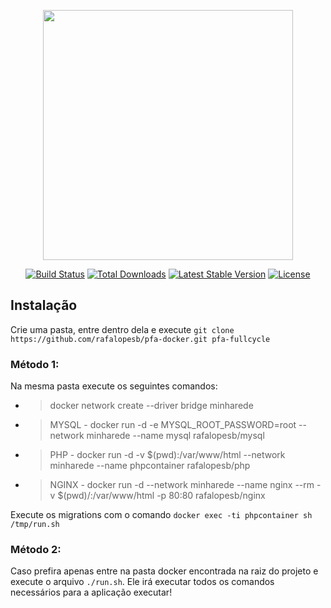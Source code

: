 <p align="center"><a href="https://laravel.com" target="_blank"><img src="https://raw.githubusercontent.com/laravel/art/master/logo-lockup/5%20SVG/2%20CMYK/1%20Full%20Color/laravel-logolockup-cmyk-red.svg" width="400"></a></p>

<p align="center">
<a href="https://travis-ci.org/laravel/framework"><img src="https://travis-ci.org/laravel/framework.svg" alt="Build Status"></a>
<a href="https://packagist.org/packages/laravel/framework"><img src="https://img.shields.io/packagist/dt/laravel/framework" alt="Total Downloads"></a>
<a href="https://packagist.org/packages/laravel/framework"><img src="https://img.shields.io/packagist/v/laravel/framework" alt="Latest Stable Version"></a>
<a href="https://packagist.org/packages/laravel/framework"><img src="https://img.shields.io/packagist/l/laravel/framework" alt="License"></a>
</p>

## Instalação

Crie uma pasta, entre dentro dela e execute `git clone https://github.com/rafalopesb/pfa-docker.git pfa-fullcycle`

### Método 1:
Na mesma pasta execute os seguintes comandos:

* > docker network create --driver bridge minharede
* > MYSQL - docker run -d -e MYSQL_ROOT_PASSWORD=root --network minharede --name mysql rafalopesb/mysql   
* > PHP - docker run -d -v $(pwd):/var/www/html --network minharede --name phpcontainer rafalopesb/php
* > NGINX - docker run -d --network minharede --name nginx --rm -v $(pwd)/:/var/www/html -p 80:80 rafalopesb/nginx 

Execute os migrations com o comando `docker exec -ti phpcontainer sh /tmp/run.sh`

### Método 2:
Caso prefira apenas entre na pasta docker encontrada na raiz do projeto e execute o arquivo `./run.sh`. Ele irá executar todos os comandos necessários para a aplicação executar!
